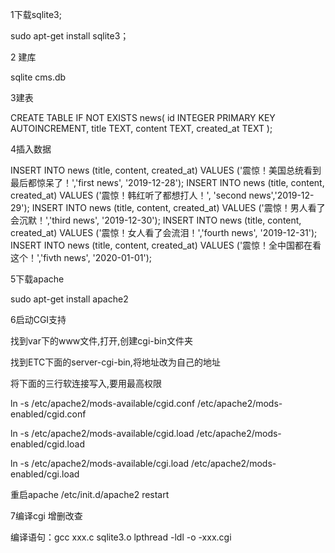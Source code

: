 1下载sqlite3;

sudo apt-get install sqlite3；

2 建库

sqlite cms.db

3建表

CREATE TABLE IF NOT EXISTS news(
    id INTEGER PRIMARY KEY AUTOINCREMENT,
    title TEXT,
    content TEXT,
    created_at TEXT
);

4插入数据

INSERT INTO news (title, content, created_at) VALUES ('震惊！美国总统看到最后都惊呆了！','first news', '2019-12-28');
INSERT INTO news (title, content, created_at) VALUES ('震惊！韩红听了都想打人！', 'second news','2019-12-29');
INSERT INTO news (title, content, created_at) VALUES ('震惊！男人看了会沉默！','third news', '2019-12-30');
INSERT INTO news (title, content, created_at) VALUES ('震惊！女人看了会流泪！','fourth news', '2019-12-31');
INSERT INTO news (title, content, created_at) VALUES ('震惊！全中国都在看这个！','fivth news', '2020-01-01');

5下载apache

sudo apt-get install apache2

6启动CGI支持

找到var下的www文件,打开,创建cgi-bin文件夹

 找到ETC下面的server-cgi-bin,将地址改为自己的地址

将下面的三行软连接写入,要用最高权限

ln -s /etc/apache2/mods-available/cgid.conf  /etc/apache2/mods-enabled/cgid.conf

ln -s /etc/apache2/mods-available/cgid.load  /etc/apache2/mods-enabled/cgid.load 

ln -s /etc/apache2/mods-available/cgi.load   /etc/apache2/mods-enabled/cgi.load

重启apache   /etc/init.d/apache2 restart

7编译cgi 增删改查

编译语句：gcc xxx.c sqlite3.o lpthread -ldl  -o -xxx.cgi









